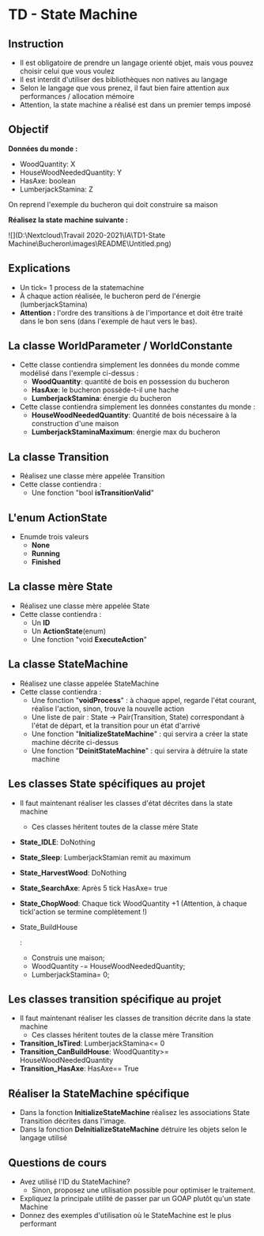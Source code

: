 # TD - State Machine

## Instruction

- Il est obligatoire de prendre un langage orienté objet, mais vous pouvez choisir celui que vous voulez
- Il est interdit d'utiliser des bibliothèques non natives au langage
- Selon le langage que vous prenez, il faut bien faire attention aux performances / allocation mémoire
- Attention, la state machine a réalisé est dans un premier temps imposé

## Objectif

**Données du monde :**

- WoodQuantity: X
- HouseWoodNeededQuantity: Y
- HasAxe: boolean
- LumberjackStamina: Z

On reprend l'exemple du bucheron qui doit construire sa maison

**Réalisez la state machine suivante :**

![](D:\Nextcloud\Travail 2020-2021\IA\TD1-State Machine\Bucheron\images\README\Untitled.png)

## Explications

- Un tick= 1 process de la statemachine
- À chaque action réalisée, le bucheron perd de l'énergie (lumberjackStamina)
- **Attention :** l'ordre des transitions à de l'importance et doit être traité dans le bon sens (dans l'exemple de haut vers le bas).

## La classe WorldParameter / WorldConstante

- Cette classe contiendra simplement les données du monde comme modélisé dans l'exemple ci-dessus :
  - **WoodQuantity**: quantité de bois en possession du bucheron
  - **HasAxe**: le bucheron possède-t-il une hache
  - **LumberjackStamina**: énergie du bucheron
- Cette classe contiendra simplement les données constantes du monde :
  - **HouseWoodNeededQuantity**: Quantité de bois nécessaire à la construction d'une maison
  - **LumberjackStaminaMaximum**: énergie max du bucheron

## La classe Transition

- Réalisez une classe mère appelée Transition
- Cette classe contiendra :
  - Une fonction "bool **isTransitionValid**"

## L'enum ActionState

- Enumde trois valeurs
  - **None**
  - **Running**
  - **Finished**

## La classe mère State

- Réalisez une classe mère appelée State
- Cette classe contiendra :
  - Un **ID**
  - Un **ActionState**(enum)
  - Une fonction "void **ExecuteAction**"

## La classe StateMachine

- Réalisez une classe appelée StateMachine
- Cette classe contiendra :
  - Une fonction "**voidProcess**" : à chaque appel, regarde l'état courant, réalise l'action, sinon, trouve la nouvelle action
  - Une liste de pair : State → Pair(Transition, State) correspondant à l'état de départ, et la transition pour un état d'arrivé
  - Une fonction "**InitializeStateMachine**" : qui servira a créer la state machine décrite ci-dessus
  - Une fonction "**DeinitStateMachine**" : qui servira à détruire la state machine

## Les classes State spécifiques au projet

- Il faut maintenant réaliser les classes d'état décrites dans la state machine

  - Ces classes héritent toutes de la classe mère State

- **State_IDLE**: DoNothing

- **State_Sleep**: LumberjackStamian remit au maximum

- **State_HarvestWood**: DoNothing

- **State_SearchAxe**: Après 5 tick HasAxe= true

- **State_ChopWood**: Chaque tick WoodQuantity +1 (Attention, à chaque tickl'action se termine complètement !)

- State_BuildHouse

  :

  - Construis une maison;
  - WoodQuantity -= HouseWoodNeededQuantity;
  - LumberjackStamina= 0;

## Les classes transition spécifique au projet

- Il faut maintenant réaliser les classes de transition décrite dans la state machine
  - Ces classes héritent toutes de la classe mère Transition
- **Transition_IsTired**: LumberjackStamina<= 0
- **Transition_CanBuildHouse**: WoodQuantity>= HouseWoodNeededQuantity
- **Transition_HasAxe**: HasAxe== True

## Réaliser la StateMachine spécifique

- Dans la fonction **InitializeStateMachine** réalisez les associations State Transition décrites dans l'image.
- Dans la fonction **DeInitializeStateMachine** détruire les objets selon le langage utilisé

## Questions de cours

- Avez utilisé l'ID du StateMachine?
  - Sinon, proposez une utilisation possible pour optimiser le traitement.
- Expliquez la principale utilité de passer par un GOAP plutôt qu'un state Machine
- Donnez des exemples d'utilisation où le StateMachine est le plus performant